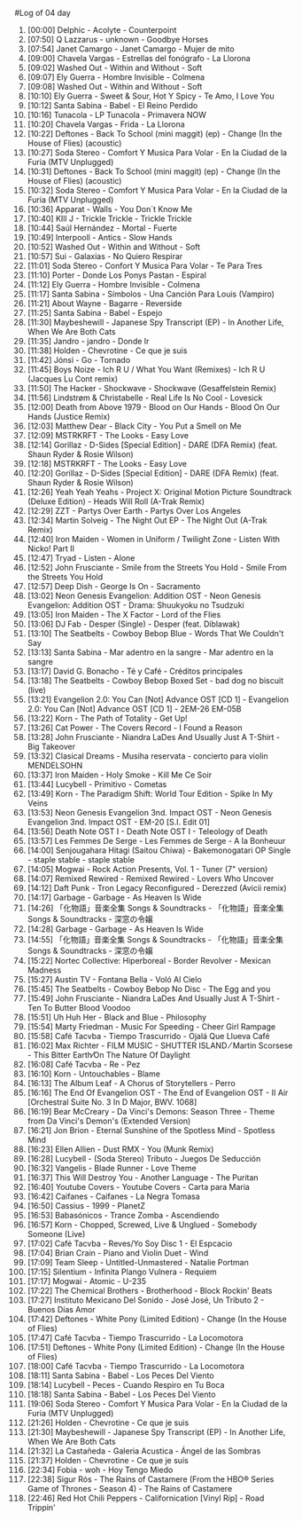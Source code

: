 #Log of 04 day

1. [00:00] Delphic - Acolyte - Counterpoint
1. [07:50] Q Lazzarus - unknown - Goodbye Horses
1. [07:54] Janet Camargo - Janet Camargo - Mujer de mito
1. [09:00] Chavela Vargas - Estrellas del fonógrafo - La Llorona
1. [09:02] Washed Out - Within and Without - Soft
1. [09:07] Ely Guerra - Hombre Invisible - Colmena
1. [09:08] Washed Out - Within and Without - Soft
1. [10:10] Ely Guerra - Sweet & Sour, Hot Y Spicy - Te Amo, I Love You
1. [10:12] Santa Sabina - Babel - El Reino Perdido
1. [10:16] Tunacola - LP Tunacola - Primavera NOW
1. [10:20] Chavela Vargas - Frida - La Llorona
1. [10:22] Deftones - Back To School (mini maggit) (ep) - Change (In the House of Flies) (acoustic)
1. [10:27] Soda Stereo - Comfort Y Musica Para Volar - En la Ciudad de la Furia (MTV Unplugged)
1. [10:31] Deftones - Back To School (mini maggit) (ep) - Change (In the House of Flies) (acoustic)
1. [10:32] Soda Stereo - Comfort Y Musica Para Volar - En la Ciudad de la Furia (MTV Unplugged)
1. [10:36] Apparat - Walls - You Don´t Know Me
1. [10:40] KIll J - Trickle Trickle - Trickle Trickle
1. [10:44] Saúl Hernández - Mortal - Fuerte
1. [10:49] Interpooll - Antics - Slow Hands
1. [10:52] Washed Out - Within and Without - Soft
1. [10:57] Sui - Galaxias - No Quiero Respirar
1. [11:01] Soda Stereo - Confort Y Musica Para Volar - Te Para Tres
1. [11:10] Porter - Donde Los Ponys Pastan - Espiral
1. [11:12] Ely Guerra - Hombre Invisible - Colmena
1. [11:17] Santa Sabina - Símbolos - Una Canción Para Louis (Vampiro)
1. [11:21] About Wayne - Bagarre - Reverside
1. [11:25] Santa Sabina - Babel - Espejo
1. [11:30] Maybeshewill - Japanese Spy Transcript (EP) - In Another Life, When We Are Both Cats
1. [11:35] Jandro - jandro - Donde Ir
1. [11:38] Holden - Chevrotine - Ce que je suis
1. [11:42] Jónsi - Go - Tornado
1. [11:45] Boys Noize - Ich R U / What You Want (Remixes) - Ich R U (Jacques Lu Cont remix)
1. [11:50] The Hacker - Shockwave - Shockwave (Gesaffelstein Remix)
1. [11:56] Lindstrøm & Christabelle - Real Life Is No Cool - Lovesick
1. [12:00] Death from Above 1979 - Blood on Our Hands - Blood On Our Hands (Justice Remix)
1. [12:03] Matthew Dear - Black City - You Put a Smell on Me
1. [12:09] MSTRKRFT - The Looks - Easy Love
1. [12:14] Gorillaz - D-Sides [Special Edition] - DARE (DFA Remix) (feat. Shaun Ryder & Rosie Wilson)
1. [12:18] MSTRKRFT - The Looks - Easy Love
1. [12:20] Gorillaz - D-Sides [Special Edition] - DARE (DFA Remix) (feat. Shaun Ryder & Rosie Wilson)
1. [12:26] Yeah Yeah Yeahs - Project X: Original Motion Picture Soundtrack (Deluxe Edition) - Heads Will Roll (A-Trak Remix)
1. [12:29] ZZT - Partys Over Earth - Partys Over Los Angeles
1. [12:34] Martin Solveig - The Night Out EP - The Night Out (A-Trak Remix)
1. [12:40] Iron Maiden - Women in Uniform / Twilight Zone - Listen With Nicko! Part II
1. [12:47] Tryad - Listen - Alone
1. [12:52] John Frusciante - Smile from the Streets You Hold - Smile From the Streets You Hold
1. [12:57] Deep Dish - George Is On - Sacramento
1. [13:02] Neon Genesis Evangelion: Addition OST - Neon Genesis Evangelion: Addition OST - Drama: Shuukyoku no Tsudzuki
1. [13:05] Iron Maiden - The X Factor - Lord of the Flies
1. [13:06] DJ Fab - Desper (Single) - Desper (feat. Diblawak)
1. [13:10] The Seatbelts - Cowboy Bebop Blue - Words That We Couldn't Say
1. [13:13] Santa Sabina - Mar adentro en la sangre - Mar adentro en la sangre
1. [13:17] David G. Bonacho - Té y Café - Créditos principales
1. [13:18] The Seatbelts - Cowboy Bebop Boxed Set - bad dog no biscuit (live)
1. [13:21] Evangelion 2.0: You Can [Not] Advance OST [CD 1] - Evangelion 2.0: You Can [Not] Advance OST [CD 1] - 2EM-26 EM-05B
1. [13:22] Korn - The Path of Totality - Get Up!
1. [13:26] Cat Power - The Covers Record - I Found a Reason
1. [13:28] John Frusciante - Niandra LaDes And Usually Just A T-Shirt - Big Takeover
1. [13:32] Clasical Dreams - Musiha reservata - concierto para violin MENDELSOHN
1. [13:37] Iron Maiden - Holy Smoke - Kill Me Ce Soir
1. [13:44] Lucybell - Primitivo - Cometas
1. [13:49] Korn - The Paradigm Shift: World Tour Edition - Spike In My Veins
1. [13:53] Neon Genesis Evangelion 3nd. Impact OST - Neon Genesis Evangelion 3nd. Impact OST - EM-20 [S.I. Edit 01]
1. [13:56] Death Note OST I - Death Note OST I - Teleology of Death
1. [13:57] Les Femmes De Serge - Les Femmes de Serge - A la Bonheuur
1. [14:00] Senjougahara Hitagi (Saitou Chiwa) - Bakemonogatari OP Single - staple stable - staple stable
1. [14:05] Mogwai - Rock Action Presents, Vol. 1 - Tuner (7" version)
1. [14:07] Remixed Rewired - Remixed Rewired - Lovers Who Uncover
1. [14:12] Daft Punk - Tron Legacy Reconfigured - Derezzed (Avicii remix)
1. [14:17] Garbage - Garbage - As Heaven Is Wide
1. [14:26] 「化物語」音楽全集 Songs & Soundtracks - 「化物語」音楽全集 Songs & Soundtracks - 深窓の令嬢
1. [14:28] Garbage - Garbage - As Heaven Is Wide
1. [14:55] 「化物語」音楽全集 Songs & Soundtracks - 「化物語」音楽全集 Songs & Soundtracks - 深窓の令嬢
1. [15:22] Nortec Collective: Hiperboreal - Border Revolver - Mexican Madness
1. [15:27] Austin TV - Fontana Bella - Voló Al Cielo
1. [15:45] The Seatbelts - Cowboy Bebop No Disc - The Egg and you
1. [15:49] John Frusciante - Niandra LaDes And Usually Just A T-Shirt - Ten To Butter Blood Voodoo
1. [15:51] Uh Huh Her - Black and Blue - Philosophy
1. [15:54] Marty Friedman - Music For Speeding - Cheer Girl Rampage
1. [15:58] Café Tacvba - Tiempo Trascurrido - Ojalá Que Llueva Café
1. [16:02] Max Richter - FILM MUSIC - SHUTTER ISLAND ⁄ Martin Scorsese - This Bitter Earth⁄On The Nature Of Daylight
1. [16:08] Café Tacvba - Re - Pez
1. [16:10] Korn - Untouchables - Blame
1. [16:13] The Album Leaf - A Chorus of Storytellers - Perro
1. [16:16] The End Of Evangelion OST - The End of Evangelion OST - II Air [Orchestral Suite No. 3 In D Major, BWV. 1068]
1. [16:19] Bear McCreary - Da Vinci's Demons: Season Three - Theme from Da Vinci's Demon's (Extended Version)
1. [16:21] Jon Brion - Eternal Sunshine of the Spotless Mind - Spotless Mind
1. [16:23] Ellen Allien - Dust RMX - You (Munk Remix)
1. [16:28] Lucybell - (Soda Stereo) Tributo - Juegos De Seducción
1. [16:32] Vangelis - Blade Runner - Love Theme
1. [16:37] This Will Destroy You - Another Language - The Puritan
1. [16:40] Youtube Covers - Youtube Covers - Carta para Maria
1. [16:42] Caifanes - Caifanes - La Negra Tomasa
1. [16:50] Cassius - 1999 - PlanetZ
1. [16:53] Babasónicos - Trance Zomba - Ascendiendo
1. [16:57] Korn - Chopped, Screwed, Live & Unglued - Somebody Someone (Live)
1. [17:02] Café Tacvba - Reves/Yo Soy Disc 1 - El Espcacio
1. [17:04] Brian Crain - Piano and Violin Duet - Wind
1. [17:09] Team Sleep - Untitled-Unmastered - Natalie Portman
1. [17:15] Silentium - Infinita Plango Vulnera - Requiem
1. [17:17] Mogwai - Atomic - U-235
1. [17:22] The Chemical Brothers - Brotherhood - Block Rockin' Beats
1. [17:27] Instituto Mexicano Del Sonido - José José, Un Tributo 2 - Buenos Días Amor
1. [17:42] Deftones - White Pony (Limited Edition) - Change (In the House of Flies)
1. [17:47] Café Tacvba - Tiempo Trascurrido - La Locomotora
1. [17:51] Deftones - White Pony (Limited Edition) - Change (In the House of Flies)
1. [18:00] Café Tacvba - Tiempo Trascurrido - La Locomotora
1. [18:11] Santa Sabina - Babel - Los Peces Del Viento
1. [18:14] Lucybell - Peces - Cuando Respiro en Tu Boca
1. [18:18] Santa Sabina - Babel - Los Peces Del Viento
1. [19:06] Soda Stereo - Comfort Y Musica Para Volar - En la Ciudad de la Furia (MTV Unplugged)
1. [21:26] Holden - Chevrotine - Ce que je suis
1. [21:30] Maybeshewill - Japanese Spy Transcript (EP) - In Another Life, When We Are Both Cats
1. [21:32] La Castañeda - Galeria Acustica - Ángel de las Sombras
1. [21:37] Holden - Chevrotine - Ce que je suis
1. [22:34] Fobia - woh - Hoy Tengo Miedo
1. [22:38] Sigur Rós - The Rains of Castamere (From the HBO® Series Game of Thrones - Season 4) - The Rains of Castamere
1. [22:46] Red Hot Chili Peppers - Californication [Vinyl Rip] - Road Trippin'

